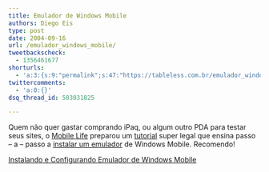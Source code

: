 ```yaml
---
title: Emulador de Windows Mobile
authors: Diego Eis
type: post
date: 2004-09-16
url: /emulador_windows_mobile/
tweetbackscheck:
  - 1356461677
shorturls:
  - 'a:3:{s:9:"permalink";s:47:"https://tableless.com.br/emulador_windows_mobile";s:7:"tinyurl";s:26:"https://tinyurl.com/3bl9w3u";s:4:"isgd";s:19:"https://is.gd/dPfBDn";}'
twittercomments:
  - 'a:0:{}'
dsq_thread_id: 503031825

---
```

Quem não quer gastar comprando iPaq, ou algum outro PDA para testar seus sites, o [Mobile Life][1] preparou um [tutorial][2] super legal que ensina passo &#8211; a &#8211; passo a [instalar um emulador][2] de Windows Mobile. Recomendo!
              
[Instalando e Configurando Emulador de Windows Mobile][2]

 [1]: https://www.mobilelife.com.br/
 [2]: https://www.mobilelife.com.br/artigos/tutorial_activesync.asp